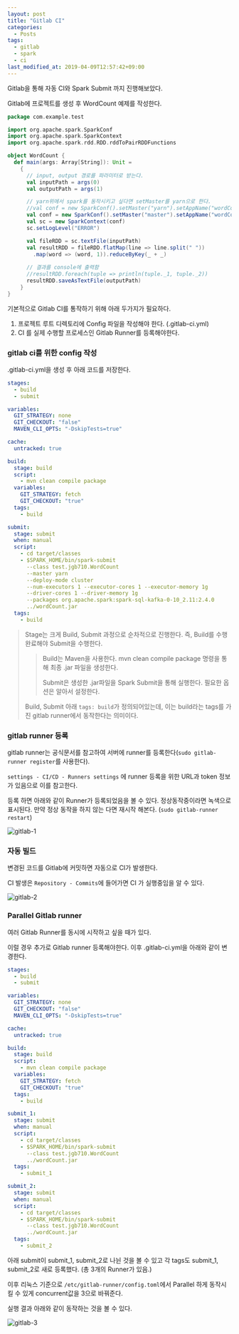 ```yaml
---
layout: post
title: "Gitlab CI"
categories:
  - Posts
tags:
  - gitlab
  - spark
  - ci
last_modified_at: 2019-04-09T12:57:42+09:00
---
```




Gitlab을 통해 자동 CI와 Spark Submit 까지 진행해보았다.

Gitlab에 프로젝트를 생성 후 WordCount 예제를 작성한다.

```scala
package com.example.test

import org.apache.spark.SparkConf
import org.apache.spark.SparkContext
import org.apache.spark.rdd.RDD.rddToPairRDDFunctions

object WordCount {
  def main(args: Array[String]): Unit =
    {
      // input, output 경로를 파라미터로 받는다.
      val inputPath = args(0)
      val outputPath = args(1)

	  // yarn위에서 spark를 동작시키고 싶다면 setMaster를 yarn으로 한다.
      //val conf = new SparkConf().setMaster("yarn").setAppName("wordCount")
      val conf = new SparkConf().setMaster("master").setAppName("wordCount")
      val sc = new SparkContext(conf)
	  sc.setLogLevel("ERROR")

      val fileRDD = sc.textFile(inputPath)
      val resultRDD = fileRDD.flatMap(line => line.split(" "))
        .map(word => (word, 1)).reduceByKey(_ + _)
        
      // 결과를 console에 출력함 
      //resultRDD.foreach(tuple => println(tuple._1, tuple._2)) 
      resultRDD.saveAsTextFile(outputPath)        
    }
}
```
기본적으로 Gitlab CI를 통작하기 위해 아래 두가지가 필요하다.
1. 프로젝트 루트 디렉토리에 Config 파일을 작성해야 한다. (.gitlab-ci.yml) 
2. CI 를 실제 수행할 프로세스인 Gitlab Runner를 등록해야한다. 



### gitlab ci를 위한 config 작성

.gitlab-ci.yml을 생성 후 아래 코드를 저장한다.

```yml
stages:
  - build
  - submit

variables:
  GIT_STRATEGY: none
  GIT_CHECKOUT: "false"
  MAVEN_CLI_OPTS: "-DskipTests=true"

cache:
  untracked: true

build:
  stage: build
  script:
    - mvn clean compile package
  variables:
    GIT_STRATEGY: fetch
    GIT_CHECKOUT: "true"
  tags:
    - build

submit:
  stage: submit
  when: manual
  script:
    - cd target/classes
    - $SPARK_HOME/bin/spark-submit
      --class test.jgb710.WordCount
      --master yarn
      --deploy-mode cluster
      --num-executors 1 --executor-cores 1 --executor-memory 1g
      --driver-cores 1 --driver-memory 1g
      --packages org.apache.spark:spark-sql-kafka-0-10_2.11:2.4.0
      ../wordCount.jar
  tags:
    - build
```
> Stage는 크게 Build, Submit 과정으로 순차적으로 진행한다. 즉, Build를 수행 완료해야 Submit을 수행한다.
> > Build는 Maven을 사용한다. mvn clean compile package 명령을 통해 최종 .jar 파일을 생성한다.
> >
> > Submit은 생성한 .jar파일을 Spark Submit을 통해 실행한다. 필요한 옵션은 알아서 설정한다.
> 
> Build, Submit 아래 `tags: build`가 정의되어있는데, 이는 build라는 tags를 가진 gitlab runner에서 동작한다는 의미이다. 



### gitlab runner 등록
gitlab runner는 공식문서를 참고하여 서버에 runner를 등록한다(`sudo gitlab-runner register`를 사용한다). 

`settings - CI/CD - Runners settings` 에 runner 등록을 위한 URL과 token 정보가 있음으로 이를 참고한다.

등록 하면 아래와 같이 Runner가 등록되었음을 볼 수 있다. 정상동작중이라면 녹색으로 표시된다. 만약 정상 동작을 하지 않는 다면 재시작 해본다. (`sudo gitlab-runner restart`) <br>

![gitlab-1](https://user-images.githubusercontent.com/22383120/55778943-3bdc2200-5adf-11e9-99ef-9183446b38dc.PNG)

### 자동 빌드
변경된 코드를 Gitlab에 커밋하면 자동으로 CI가 발생한다. 

CI 발생은 `Repository - Commits`에 들어가면 CI 가 실행중임을 알 수 있다.



![gitlab-2](https://user-images.githubusercontent.com/22383120/55779211-d2a8de80-5adf-11e9-8dad-de2e0b6bc659.png)

### Parallel Gitlab runner
여러 Gitlab Runner를 동시에 시작하고 싶을 때가 있다. 

이럴 경우 추가로 Gitlab runner 등록해야한다. 이후 .gitlab-ci.yml을 아래와 같이 변경한다.

```yml
stages:
  - build
  - submit

variables:
  GIT_STRATEGY: none
  GIT_CHECKOUT: "false"
  MAVEN_CLI_OPTS: "-DskipTests=true"

cache:
  untracked: true

build:
  stage: build
  script:
    - mvn clean compile package
  variables:
    GIT_STRATEGY: fetch
    GIT_CHECKOUT: "true"
  tags:
    - build

submit_1:
  stage: submit
  when: manual
  script:
    - cd target/classes
    - $SPARK_HOME/bin/spark-submit
      --class test.jgb710.WordCount
      ../wordCount.jar
  tags:
    - submit_1

submit_2:
  stage: submit
  when: manual
  script:
    - cd target/classes
    - $SPARK_HOME/bin/spark-submit
      --class test.jgb710.WordCount
      ../wordCount.jar
  tags:
    - submit_2

```
아래 submit이 submit_1, submit_2로 나뉜 것을 볼 수 있고 각 tags도 submit_1, submit_2로 새로 등록했다. (총 3개의 Runner가 있음.)

이후 리눅스 기준으로 `/etc/gitlab-runner/config.toml`에서 Parallel 하게 동작시킬 수 있게 concurrent값을 3으로 바꿔준다.



실행 결과 아래와 같이 동작하는 것을 볼 수 있다.

![gitlab-3](https://user-images.githubusercontent.com/22383120/55779671-089a9280-5ae1-11e9-8a00-a6c742e525e7.png)
